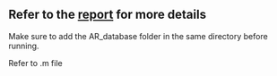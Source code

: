 

## Refer to the [report](https://github.com/AravindChandradoss/Classification-and-Reconstruction-PCA-ICA-LDA/blob/master/Report_ML_P2.pdf) for more details

Make sure to add the AR_database folder in the same directory before running. 

Refer to .m file
